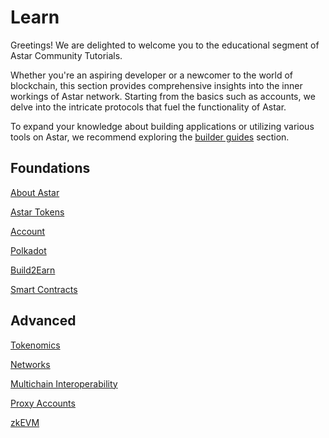 # Learn
Greetings! We are delighted to welcome you to the educational segment of Astar Community Tutorials.

Whether you're an aspiring developer or a newcomer to the world of blockchain, this section provides comprehensive insights into the inner workings of Astar network. Starting from the basics such as accounts, we delve into the intricate protocols that fuel the functionality of Astar.

To expand your knowledge about building applications or utilizing various tools on Astar, we recommend exploring the [builder guides](/docs/Builder) section. 

## Foundations
[About Astar](/docs/learn/astar)

[Astar Tokens](docs/learn/astar-tokens)

[Account](/docs/learn/Accounts)

[Polkadot](/docs/learn/polkadot_relay)

[Build2Earn](/docs/learn/build2earn)

[Smart Contracts](/docs/learn/smart-contracts)

## Advanced 
[Tokenomics](/docs/learn/tokenomics/)

[Networks](/docs/learn/networks)

[Multichain Interoperability](/docs/learn/interoperability/xcm)

[Proxy Accounts](/docs/learn/Proxies.md)

[zkEVM](/docs/learn/zkEVM)
